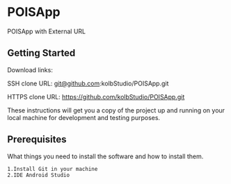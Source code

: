# POISApp
POISApp with External URL

## Getting Started

Download links:

SSH clone URL: git@github.com:kolbStudio/POISApp.git

HTTPS clone URL: https://github.com/kolbStudio/POISApp.git



These instructions will get you a copy of the project up and running on your local machine for development and testing purposes.


## Prerequisites

What things you need to install the software and how to install them.

```
1.Install Git in your machine
2.IDE Android Studio
```
